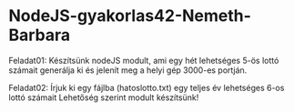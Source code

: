 # NodeJS-gyakorlas42-Nemeth-Barbara
Feladat01: Készítsünk nodeJS modult, ami egy hét lehetséges 5-ös lottó számait generálja 
ki és jelenít meg a helyi gép 3000-es portján. 

Feladat02: Írjuk ki egy fájlba (hatoslotto.txt) egy teljes év lehetséges 6-os lottó számait 
Lehetőség szerint modult készítsünk!

